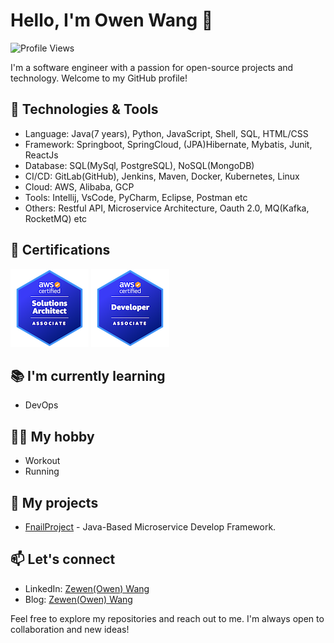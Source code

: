 # Hello, I'm Owen Wang 👋

![Profile Views](https://komarev.com/ghpvc/?username=zewenw)

I'm a software engineer with a passion for open-source projects and technology. Welcome to my GitHub profile!


## 🔧 Technologies & Tools

- Language: Java(7 years), Python, JavaScript, Shell, SQL, HTML/CSS
- Framework: Springboot, SpringCloud, (JPA)Hibernate, Mybatis, Junit, ReactJs
- Database: SQL(MySql, PostgreSQL), NoSQL(MongoDB)
- CI/CD: GitLab(GitHub), Jenkins, Maven, Docker, Kubernetes, Linux
- Cloud: AWS, Alibaba, GCP
- Tools: 	Intellij, VsCode, PyCharm, Eclipse, Postman etc
- Others: Restful API, Microservice Architecture, Oauth 2.0, MQ(Kafka, RocketMQ) etc

## :medal_sports: Certifications

![AWS Certified Solutions Architect - Associate](https://github.com/zewenw/zewenw/blob/master/aws-certified-solutions-architect-associate.png)
![AWS Certified Developer - Associate](https://github.com/zewenw/zewenw/blob/master/aws-certified-developer-associate.png)

## :books: I'm currently learning

- DevOps

## :climbing_woman: My hobby

- Workout
- Running

## 🚀 My projects

- [FnailProject](https://github.com/zewenw/final_project) - Java-Based Microservice Develop Framework.

## 📫 Let's connect

- LinkedIn: [Zewen(Owen) Wang](https://www.linkedin.com/in/owenwang8527/)
- Blog: [Zewen(Owen) Wang](https://www.yuque.com/wangzewen-jlbvo)

Feel free to explore my repositories and reach out to me. I'm always open to collaboration and new ideas!

